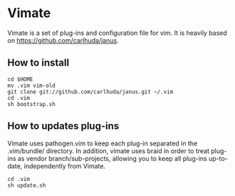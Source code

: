 Vimate
======

Vimate is a set of plug-ins and configuration file for vim. It is heavily based on https://github.com/carlhuda/janus.

How to install
--------------

    cd $HOME
    mv .vim vim-old
    git clone git://github.com/carlhuda/janus.git ~/.vim
    cd .vim
    sh bootstrap.sh

How to updates plug-ins
-----------------------
Vimate uses pathogen.vim to keep each plug-in separated in the .vim/bundle/ directory. In addition, vimate uses braid in order to treat plug-ins as vendor branch/sub-projects, allowing you to keep all plug-ins up-to-date, independently from Vimate.

    cd .vim
    sh update.sh

